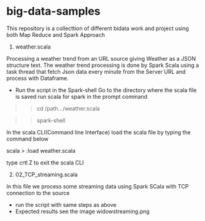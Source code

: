 # big-data-samples
This repository is a collecttion of different bidata work and project using both Map Reduce and Spark Approach

1) weather.scala
 
 Processing a weather trend from an URL source giving Weather as a JSON structure text.
  The weather trend processing is done by Spark Scala using a task thread that fetch Json data  every minute from the Server URL    and process with Dataframe.
  - Run the script in the Spark-shell 
  Go to the directory where the scala file is saved run scala for spark in the prompt command
  
  >> cd /path.../weather.scala
  
  >> spark-shell
  
  In the scala CLI(Command line Interface) load the scala file by typing the command below 
  
  
   scala > :load weather.scala
   
   
   type crtl Z to exit the scala CLI


2) 02_TCP_streaming.scala

In this file we process some streaming data using Spark SCala with TCP connection to the source 
 - run the script with same steps as above
 - Expected results see the image widowstreaming.png

